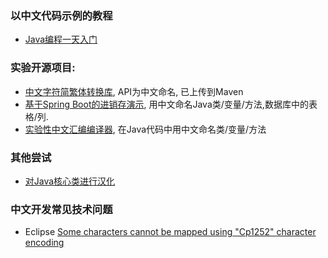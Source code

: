 ### 以中文代码示例的教程
- [Java编程一天入门](https://github.com/nobodxbodon/java_in_hours_chn)

### 实验开源项目:
- [中文字符简繁体转换库](https://github.com/nobodxbodon/zhconverter), API为中文命名, 已上传到Maven
- [基于Spring Boot的进销存演示](https://github.com/nobodxbodon/jinxiaocun), 用中文命名Java类/变量/方法,数据库中的表格/列.
- [实验性中文汇编编译器](https://github.com/program-in-chinese/assembler-in-chinese-experiment), 在Java代码中用中文命名类/变量/方法

### 其他尝试
- [对Java核心类进行汉化](https://git.oschina.net/zhishi/JavaCN)

### 中文开发常见技术问题
- Eclipse [Some characters cannot be mapped using "Cp1252" character encoding](http://stackoverflow.com/questions/3598117/unable-to-create-a-file-with-foreign-language-characters)
